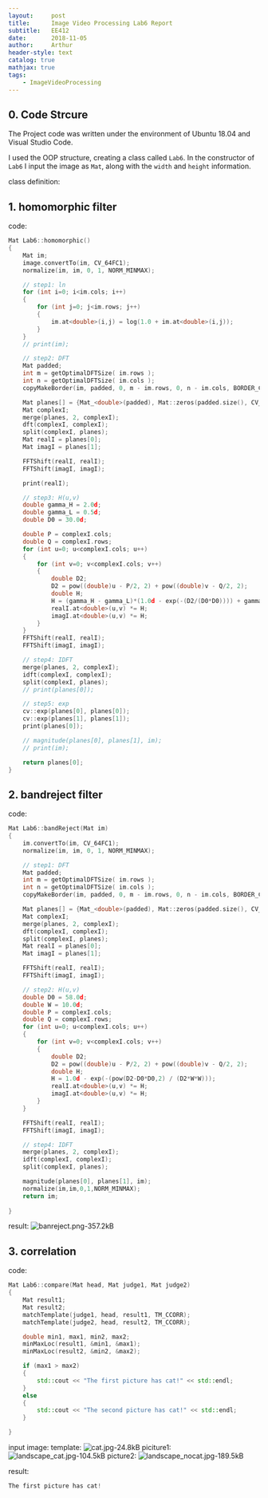 ```yaml
---
layout:     post
title:      Image Video Processing Lab6 Report
subtitle:   EE412
date:       2018-11-05
author:     Arthur
header-style: text
catalog: true
mathjax: true
tags:
    - ImageVideoProcessing
---
```


## 0. Code Strcure
The Project code was written under the environment of Ubuntu 18.04 and Visual Studio Code.

I used the OOP structure, creating a class called `Lab6`.
In the constructor of `Lab6` I input the image as `Mat`, along with the `width` and `height` information.

class definition:


## 1. homomorphic filter
code:
```cpp
Mat Lab6::homomorphic()
{
	Mat im;
	image.convertTo(im, CV_64FC1);
	normalize(im, im, 0, 1, NORM_MINMAX);

	// step1: ln
	for (int i=0; i<im.cols; i++)
	{
		for (int j=0; j<im.rows; j++)
		{
			im.at<double>(i,j) = log(1.0 + im.at<double>(i,j));
		}
	}
	// print(im);

	// step2: DFT
	Mat padded;
    int m = getOptimalDFTSize( im.rows );
    int n = getOptimalDFTSize( im.cols );
    copyMakeBorder(im, padded, 0, m - im.rows, 0, n - im.cols, BORDER_CONSTANT, Scalar::all(0));

    Mat planes[] = {Mat_<double>(padded), Mat::zeros(padded.size(), CV_64FC1)};
    Mat complexI;
    merge(planes, 2, complexI);
    dft(complexI, complexI);
    split(complexI, planes);
	Mat realI = planes[0];
	Mat imagI = planes[1];

	FFTShift(realI, realI);
	FFTShift(imagI, imagI);

	print(realI);

	// step3: H(u,v)
    double gamma_H = 2.0d;
	double gamma_L = 0.5d;
	double D0 = 30.0d;

	double P = complexI.cols;
	double Q = complexI.rows;
	for (int u=0; u<complexI.cols; u++)
	{
		for (int v=0; v<complexI.cols; v++)
		{
			double D2;
			D2 = pow((double)u - P/2, 2) + pow((double)v - Q/2, 2);
			double H;
			H = (gamma_H - gamma_L)*(1.0d - exp(-(D2/(D0*D0)))) + gamma_L;
			realI.at<double>(u,v) *= H;
			imagI.at<double>(u,v) *= H;
		}
	}
	FFTShift(realI, realI);
	FFTShift(imagI, imagI);

	// step4: IDFT
	merge(planes, 2, complexI);
	idft(complexI, complexI);
    split(complexI, planes);
	// print(planes[0]);

	// step5: exp
	cv::exp(planes[0], planes[0]);
	cv::exp(planes[1], planes[1]);
	print(planes[0]);

	// magnitude(planes[0], planes[1], im);
	// print(im);

	return planes[0];
}
```

## 2. bandreject filter
code:

```cpp
Mat Lab6::bandReject(Mat im)
{
	im.convertTo(im, CV_64FC1);
	normalize(im, im, 0, 1, NORM_MINMAX);

	// step1: DFT
	Mat padded;
    int m = getOptimalDFTSize( im.rows );
    int n = getOptimalDFTSize( im.cols );
    copyMakeBorder(im, padded, 0, m - im.rows, 0, n - im.cols, BORDER_CONSTANT, Scalar::all(0));

    Mat planes[] = {Mat_<double>(padded), Mat::zeros(padded.size(), CV_64FC1)};
    Mat complexI;
    merge(planes, 2, complexI);
    dft(complexI, complexI);
    split(complexI, planes);
	Mat realI = planes[0];
	Mat imagI = planes[1];

	FFTShift(realI, realI);
	FFTShift(imagI, imagI);

	// step2: H(u,v)
	double D0 = 58.0d;
	double W = 10.0d;
	double P = complexI.cols;
	double Q = complexI.rows;
	for (int u=0; u<complexI.cols; u++)
	{
		for (int v=0; v<complexI.cols; v++)
		{
			double D2;
			D2 = pow((double)u - P/2, 2) + pow((double)v - Q/2, 2);
			double H;
			H = 1.0d - exp(-(pow(D2-D0*D0,2) / (D2*W*W)));
			realI.at<double>(u,v) *= H;
			imagI.at<double>(u,v) *= H;
		}
	}

	FFTShift(realI, realI);
	FFTShift(imagI, imagI);

	// step4: IDFT
	merge(planes, 2, complexI);
	idft(complexI, complexI);
    split(complexI, planes);

	magnitude(planes[0], planes[1], im);
	normalize(im,im,0,1,NORM_MINMAX);
	return im;
	
}

```
result:
![banreject.png-357.2kB][1]

## 3. correlation
code:

```cpp
Mat Lab6::compare(Mat head, Mat judge1, Mat judge2)
{
	Mat result1;
	Mat result2;
	matchTemplate(judge1, head, result1, TM_CCORR);
	matchTemplate(judge2, head, result2, TM_CCORR);

	double min1, max1, min2, max2;
	minMaxLoc(result1, &min1, &max1);
	minMaxLoc(result2, &min2, &max2);

	if (max1 > max2)
	{
		std::cout << "The first picture has cat!" << std::endl;
	}
	else
	{
		std::cout << "The second picture has cat!" << std::endl;
	}

}
```

input image:
template:
![cat.jpg-24.8kB][2]
piciture1:
![landscape_cat.jpg-104.5kB][3]
picture2:
![landscape_nocat.jpg-189.5kB][4]

result:
```cpp
The first picture has cat!
```


  [1]: http://static.zybuluo.com/siluni/5c7c1q0x3527n9aad4t4jo61/banreject.png
  [2]: http://static.zybuluo.com/siluni/nrxtp3d599jcek2u2g6hr9c2/cat.jpg
  [3]: http://static.zybuluo.com/siluni/jei52h51y4laa4e7lfg5gk6w/landscape_cat.jpg
  [4]: http://static.zybuluo.com/siluni/hbxumr37xlcqf8vvv3gpd4sw/landscape_nocat.jpg